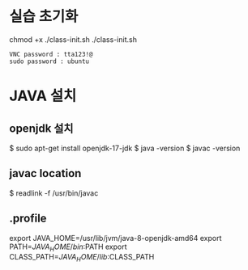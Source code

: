 # 실습 초기화
chmod +x ./class-init.sh
./class-init.sh

```
VNC password : tta123!@
sudo password : ubuntu
```

# JAVA 설치
## openjdk 설치
$ sudo apt-get install openjdk-17-jdk
$ java -version
$ javac -version


## javac location  
$ readlink -f /usr/bin/javac

## .profile
export JAVA_HOME=/usr/lib/jvm/java-8-openjdk-amd64
export PATH=$JAVA_HOME/bin:$PATH
export CLASS_PATH=$JAVA_HOME/lib:$CLASS_PATH
